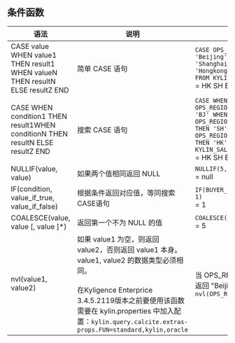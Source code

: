 ## 条件函数

| 语法                                                         | 说明                                 | 示例                                                         |
| ------------------------------------------------------------ | ------------------------------------ | ------------------------------------------------------------ |
| CASE value WHEN value1 THEN result1 WHEN valueN THEN resultN ELSE resultZ END | 简单 CASE 语句                       | `CASE OPS_REGION WHEN 'Beijing' THEN 'BJ' WHEN 'Shanghai' THEN 'SH'WHEN 'Hongkong' THEN 'HK' END FROM KYLIN_SALES` <br /> = HK SH BJ |
| CASE WHEN condition1 THEN result1WHEN conditionN THEN resultN ELSE resultZ END | 搜索 CASE 语句                       | `CASE WHEN OPS_REGION='Beijing'THEN 'BJ' WHEN OPS_REGION='Shanghai' THEN 'SH' WHEN OPS_REGION='Hongkong' THEN 'HK' END FROM KYLIN_SALES`<br /> = HK SH BJ |
| NULLIF(value, value)                                         | 如果两个值相同返回 NULL              | `NULLIF(5,5)`<br /> = null                                   |
| IF(condition, value_if_true, value_if_false)                 | 根据条件返回对应值，等同搜索CASE语句 | `IF(BUYER_ID IS NULL, 0, 1)`<br />= 1                        |
| COALESCE(value, value [, value ]*)                           | 返回第一个不为 NULL 的值             | `COALESCE(NULL,NULL,5)`<br /> = 5                            |
| nvl(value1, value2)                           | 如果 value1 为空，则返回 value2，否则返回 value1 本身。value1, value2 的数据类型必须相同。<br /><br />在Kyligence Enterprice 3.4.5.2119版本之前要使用该函数需要在 kylin.properties 中加入配置：`kylin.query.calcite.extras-props.FUN=standard,kylin,oracle` | 当 OPS_REGION 为null，则返回 "Beijing"<br />`nvl(OPS_REGION,'Beijing')`                            |

